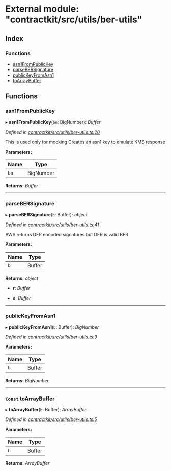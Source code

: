 # External module: "contractkit/src/utils/ber-utils"

## Index

### Functions

* [asn1FromPublicKey](_contractkit_src_utils_ber_utils_.md#asn1frompublickey)
* [parseBERSignature](_contractkit_src_utils_ber_utils_.md#parsebersignature)
* [publicKeyFromAsn1](_contractkit_src_utils_ber_utils_.md#publickeyfromasn1)
* [toArrayBuffer](_contractkit_src_utils_ber_utils_.md#const-toarraybuffer)

## Functions

###  asn1FromPublicKey

▸ **asn1FromPublicKey**(`bn`: BigNumber): *Buffer*

*Defined in [contractkit/src/utils/ber-utils.ts:20](https://github.com/celo-org/celo-monorepo/blob/master/packages/contractkit/src/utils/ber-utils.ts#L20)*

This is used only for mocking
Creates an asn1 key to emulate KMS response

**Parameters:**

Name | Type |
------ | ------ |
`bn` | BigNumber |

**Returns:** *Buffer*

___

###  parseBERSignature

▸ **parseBERSignature**(`b`: Buffer): *object*

*Defined in [contractkit/src/utils/ber-utils.ts:41](https://github.com/celo-org/celo-monorepo/blob/master/packages/contractkit/src/utils/ber-utils.ts#L41)*

AWS returns DER encoded signatures but DER is valid BER

**Parameters:**

Name | Type |
------ | ------ |
`b` | Buffer |

**Returns:** *object*

* **r**: *Buffer*

* **s**: *Buffer*

___

###  publicKeyFromAsn1

▸ **publicKeyFromAsn1**(`b`: Buffer): *BigNumber*

*Defined in [contractkit/src/utils/ber-utils.ts:9](https://github.com/celo-org/celo-monorepo/blob/master/packages/contractkit/src/utils/ber-utils.ts#L9)*

**Parameters:**

Name | Type |
------ | ------ |
`b` | Buffer |

**Returns:** *BigNumber*

___

### `Const` toArrayBuffer

▸ **toArrayBuffer**(`b`: Buffer): *ArrayBuffer*

*Defined in [contractkit/src/utils/ber-utils.ts:5](https://github.com/celo-org/celo-monorepo/blob/master/packages/contractkit/src/utils/ber-utils.ts#L5)*

**Parameters:**

Name | Type |
------ | ------ |
`b` | Buffer |

**Returns:** *ArrayBuffer*
